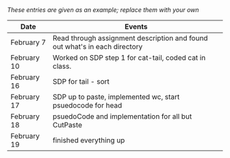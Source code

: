 *These entries are given as an example; replace them with your own*

| Date      | Events
|-----------|--------------------
| February 7  | Read through assignment description and found out what's in each directory
| February 10 | Worked on SDP step 1 for cat-tail, coded cat in class.
| February 16 | SDP for tail - sort
| February 17 | SDP up to paste, implemented wc, start psuedocode for head
| February 18 | psuedoCode and implementation for all but CutPaste
| February 19 | finished everything up
